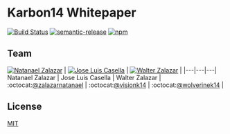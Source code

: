 # Karbon14 Whitepaper

[![Build Status](https://travis-ci.org/karbon14/whitepaper.svg?branch=master)](https://travis-ci.org/karbon14/whitepaper) [![semantic-release](https://img.shields.io/badge/%20%20%F0%9F%93%A6%F0%9F%9A%80-semantic--release-e10079.svg)](https://github.com/semantic-release/semantic-release) [![npm](https://img.shields.io/npm/v/@karbon14/whitepaper.svg?maxAge=3600)](https://www.npmjs.com/package/@karbon14/whitepaper)

## Team

[![Natanael Zalazar](https://avatars.githubusercontent.com/u/11928153?s=64)](https://github.com/zalazarnatanael)  |
[![Jose Luis Casella](https://avatars2.githubusercontent.com/u/23145933?s=64)](https://github.com/visionk14) |
[![Walter Zalazar](https://avatars3.githubusercontent.com/u/5795257?s=64)](https://github.com/wolverinek14) |
|---|---|---|
Natanael Zalazar | Jose Luis Casella | Walter Zalazar |
:octocat:[@zalazarnatanael](https://github.com/zalazarnatanael) | :octocat:[@visionk14](https://github.com/visionk14) | :octocat:[@wolverinek14](https://github.com/wolverinek14) |


## License
[MIT](https://github.com/karbon14/whitepaper/blob/master/.github/LICENSE)
